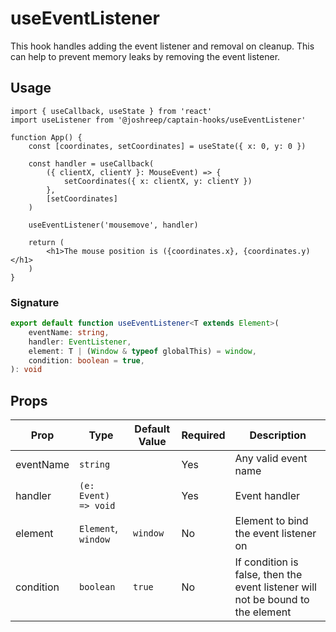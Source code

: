 # useEventListener

This hook handles adding the event listener and removal on cleanup. This can help to prevent memory leaks by removing the event listener.

## Usage

```tsx
import { useCallback, useState } from 'react'
import useListener from '@joshreep/captain-hooks/useEventListener'

function App() {
    const [coordinates, setCoordinates] = useState({ x: 0, y: 0 })

    const handler = useCallback(
        ({ clientX, clientY }: MouseEvent) => {
            setCoordinates({ x: clientX, y: clientY })
        },
        [setCoordinates]
    )

    useEventListener('mousemove', handler)

    return (
        <h1>The mouse position is ({coordinates.x}, {coordinates.y)</h1>
    )
}
```

### Signature

```ts
export default function useEventListener<T extends Element>(
    eventName: string,
    handler: EventListener,
    element: T | (Window & typeof globalThis) = window,
    condition: boolean = true,
): void
```

## Props

| Prop      | Type                 | Default Value | Required | Description                                                                     |
| --------- | -------------------- | ------------- | -------- | ------------------------------------------------------------------------------- |
| eventName | `string`             |               | Yes      | Any valid event name                                                            |
| handler   | `(e: Event) => void` |               | Yes      | Event handler                                                                   |
| element   | `Element`, `window`  | `window`      | No       | Element to bind the event listener on                                           |
| condition | `boolean`            | `true`        | No       | If condition is false, then the event listener will not be bound to the element |

